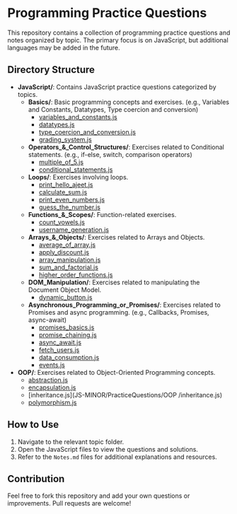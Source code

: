 # Programming Practice Questions

This repository contains a collection of programming practice questions and notes organized by topic. The primary focus is on JavaScript, but additional languages may be added in the future.

## Directory Structure

- **JavaScript/**: Contains JavaScript practice questions categorized by topics.
  - **Basics/**: Basic programming concepts and exercises. (e.g., Variables and Constants, Datatypes, Type coercion and conversion)
    - [variables_and_constants.js](https://github.com/ajeetkumarrauniyar/JS-Minor/blob/main/PracticeQuestions/JavaScript/Basics/variables_and_constants.js)
    - [datatypes.js](https://github.com/ajeetkumarrauniyar/JS-Minor/blob/main/PracticeQuestions/JavaScript/Basics/datatypes.js)
    - [type_coercion_and_conversion.js](https://github.com/ajeetkumarrauniyar/JS-Minor/blob/main/PracticeQuestions/JavaScript/Basics/type_coercion_and_conversion.js)
    - [grading_system.js](https://github.com/ajeetkumarrauniyar/JS-Minor/blob/main/PracticeQuestions/JavaScript/Basics/grading_system.js)
  - **Operators\_&_Control_Structures/**: Exercises related to Conditional statements. (e.g., if-else, switch, comparison operators)
    - [multiple_of_5.js](JS-MINOR/PracticeQuestions/JavaScript/Operators_&_Control_Structures/multiple_of_5.js)
    - [conditional_statements.js](JS-MINOR/PracticeQuestions/JavaScript/Operators_&_Control_Structures/conditional_statements.js)
  - **Loops/**: Exercises involving loops.
    - [print_hello_ajeet.js](JS-MINOR/PracticeQuestions/JavaScript/Loops/print_hello_ajeet.js)
    - [calculate_sum.js](JS-MINOR/PracticeQuestions/JavaScript/Loops/calculate_sum.js)
    - [print_even_numbers.js](JS-MINOR/PracticeQuestions/JavaScript/Loops/print_even_numbers.js)
    - [guess_the_number.js](JS-MINOR/PracticeQuestions/JavaScript/Loops/guess_the_number.js)
  - **Functions\_&_Scopes/**: Function-related exercises.
    - [count_vowels.js](JS-MINOR/PracticeQuestions/JavaScript/Functions_&_Scopes/count_vowels.js)
    - [username_generation.js](JS-MINOR/PracticeQuestions/JavaScript/Functions_&_Scopes/username_generation.js)
  - **Arrays\_&_Objects/**: Exercises related to Arrays and Objects.
    - [average_of_array.js](JS-MINOR/PracticeQuestions/JavaScript/Arrays_&_Objects/average_of_array.js)
    - [apply_discount.js](JS-MINOR/PracticeQuestions/JavaScript/Arrays_&_Objects/apply_discount.js)
    - [array_manipulation.js](JS-MINOR/PracticeQuestions/JavaScript/Arrays_&_Objects/array_manipulation.js)
    - [sum_and_factorial.js](JS-MINOR/PracticeQuestions/JavaScript/Arrays_&_Objects/sum_and_factorial.js)
    - [higher_order_functions.js](JS-MINOR/PracticeQuestions/JavaScript/Arrays_&_Objects/higher_order_functions.js)
  - **DOM_Manipulation/**: Exercises related to manipulating the Document Object Model.
    - [dynamic_button.js](JS-MINOR/PracticeQuestions/JavaScript/DOM_Manipulation/dynamic_button.js)
  - **Asynchronous_Programming_or_Promises/**: Exercises related to Promises and async programming. (e.g., Callbacks, Promises, async-await)
    - [promises_basics.js](JS-MINOR/PracticeQuestions/JavaScript/Asynchronous_Programming_or_Promises/promises_basics.js)
    - [promise_chaining.js](JS-MINOR/PracticeQuestions/JavaScript/Asynchronous_Programming_or_Promises/promise_chaining.js)
    - [async_await.js](JS-MINOR/PracticeQuestions/JavaScript/Asynchronous_Programming_or_Promises/async_await.js)
    - [fetch_users.js](JS-MINOR/PracticeQuestions/JavaScript/Asynchronous_Programming_or_Promises/fetch_users.js)
    - [data_consumption.js](JS-MINOR/PracticeQuestions/JavaScript/Asynchronous_Programming_or_Promises/data_consumption.js)
    - [events.js](JS-MINOR/PracticeQuestions/JavaScript/Asynchronous_Programming_or_Promises/events.js)
- **OOP/**: Exercises related to Object-Oriented Programming concepts.
  - [abstraction.js](JS-MINOR/PracticeQuestions/OOP/abstraction.js)
  - [encapsulation.js](JS-MINOR/PracticeQuestions/OOP/encapsulation.js)
  - [inheritance.js](JS-MINOR/PracticeQuestions/OOP /inheritance.js)
  - [polymorphism.js](JS-MINOR/PracticeQuestions/OOP/polymorphism.js)

## How to Use

1. Navigate to the relevant topic folder.
2. Open the JavaScript files to view the questions and solutions.
3. Refer to the `Notes.md` files for additional explanations and resources.

## Contribution

Feel free to fork this repository and add your own questions or improvements. Pull requests are welcome!